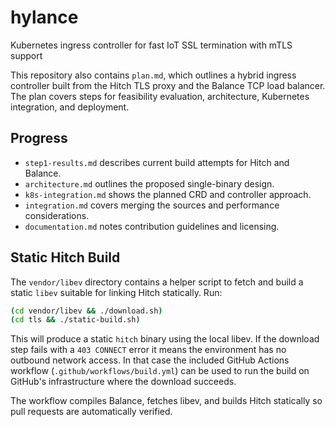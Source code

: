 # hylance
Kubernetes  ingress controller for fast IoT SSL termination with  mTLS support

This repository also contains `plan.md`, which outlines a hybrid ingress controller
built from the Hitch TLS proxy and the Balance TCP load balancer. The plan
covers steps for feasibility evaluation, architecture, Kubernetes integration,
and deployment.

## Progress

- `step1-results.md` describes current build attempts for Hitch and Balance.
- `architecture.md` outlines the proposed single-binary design.
- `k8s-integration.md` shows the planned CRD and controller approach.
- `integration.md` covers merging the sources and performance considerations.
- `documentation.md` notes contribution guidelines and licensing.

## Static Hitch Build
The `vendor/libev` directory contains a helper script to fetch and build a static
`libev` suitable for linking Hitch statically. Run:

```sh
(cd vendor/libev && ./download.sh)
(cd tls && ./static-build.sh)
```

This will produce a static `hitch` binary using the local libev.  If the
download step fails with a `403 CONNECT` error it means the environment has no
outbound network access.  In that case the included GitHub Actions workflow
(`.github/workflows/build.yml`) can be used to run the build on GitHub's
infrastructure where the download succeeds.

The workflow compiles Balance, fetches libev, and builds Hitch statically so
pull requests are automatically verified.

